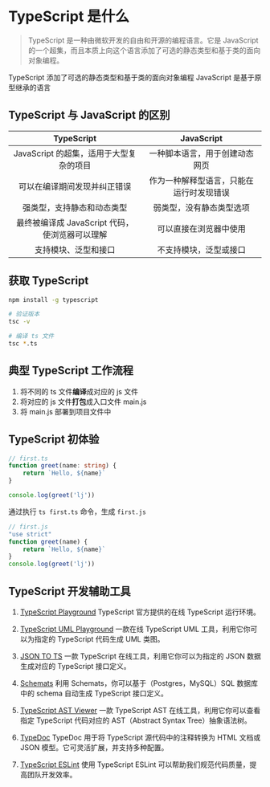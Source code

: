 # TypeScript 是什么
> TypeScript 是一种由微软开发的自由和开源的编程语言。它是 JavaScript 的一个超集，而且本质上向这个语言添加了可选的静态类型和基于类的面向对象编程。

TypeScript 添加了可选的静态类型和基于类的面向对象编程
JavaScript 是基于原型继承的语言

## TypeScript 与 JavaScript 的区别
|TypeScript|JavaScript|
|:---:|:---:|
|JavaScript 的超集，适用于大型复杂的项目|一种脚本语言，用于创建动态网页|
|可以在编译期间发现并纠正错误|作为一种解释型语言，只能在运行时发现错误|
|强类型，支持静态和动态类型|弱类型，没有静态类型选项|
|最终被编译成 JavaScript 代码，使浏览器可以理解|可以直接在浏览器中使用|
|支持模块、泛型和接口|不支持模块，泛型或接口|

## 获取 TypeScript
```bash
npm install -g typescript

# 验证版本
tsc -v

# 编译 ts 文件
tsc *.ts

```

## 典型 TypeScript 工作流程
1. 将不同的 ts 文件**编译**成对应的 js 文件
2. 将对应的 js 文件**打包**成入口文件 main.js
3. 将 main.js 部署到项目文件中

## TypeScript 初体验
```ts
// first.ts
function greet(name: string) {
    return `Hello, ${name}`
}

console.log(greet('lj'))
```
通过执行 `ts first.ts` 命令，生成 `first.js`
```js
// first.js
"use strict"
function greet(name) {
    return `Hello, ${name}`
}
console.log(greet('lj'))
```

## TypeScript 开发辅助工具

1. [TypeScript Playground](https://www.typescriptlang.org/play/) TypeScript 官方提供的在线 TypeScript 运行环境。

2. [TypeScript UML Playground](https://tsuml-demo.firebaseapp.com/) 一款在线 TypeScript UML 工具，利用它你可以为指定的 TypeScript 代码生成 UML 类图。

3. [JSON TO TS](http://www.jsontots.com/) 一款 TypeScript 在线工具，利用它你可以为指定的 JSON 数据生成对应的 TypeScript 接口定义。

4. [Schemats](https://github.com/SweetIQ/schemats) 利用 Schemats，你可以基于（Postgres，MySQL）SQL 数据库中的 schema 自动生成 TypeScript 接口定义。

5. [TypeScript AST Viewer](https://ts-ast-viewer.com/) 一款 TypeScript AST 在线工具，利用它你可以查看指定 TypeScript 代码对应的 AST（Abstract Syntax Tree）抽象语法树。

6. [TypeDoc](https://typedoc.org/) TypeDoc 用于将 TypeScript 源代码中的注释转换为 HTML 文档或 JSON 模型。它可灵活扩展，并支持多种配置。

7. [TypeScript ESLint](https://typescript-eslint.io/) 使用 TypeScript ESLint 可以帮助我们规范代码质量，提高团队开发效率。